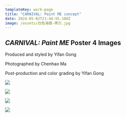 ```yaml
---
templateKey: work-page
title: "CARNIVAL: Paint ME concept"
date: 2024-05-02T21:44:55.108Z
image: /assets/白色海报-拷贝.jpg
---
```

## *CARNIVAL: Paint ME* Poster 4 Images

Produced and styled by Yifan Gong

P﻿hotographed by Chenhao Ma

Post-production and color grading by Yifan Gong

![](/assets/白色海报-拷贝.jpg#half-left)

![](/assets/红色海报-拷贝.jpg#half-left)



![](/assets/黄色海报-拷贝.jpg#half-left)

![](/assets/蓝色海报未p纯蓝色眼睛.jpg#half-left)